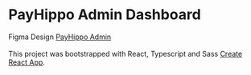 # PayHippo Admin Dashboard

Figma Design [PayHippo Admin](https://www.figma.com/file/TUJKV2WaXyrOlgg7ueO6In/PayHippo?node-id=6%3A2)  
<br />
This project was bootstrapped with React, Typescript and Sass [Create React App](https://github.com/facebook/create-react-app).
